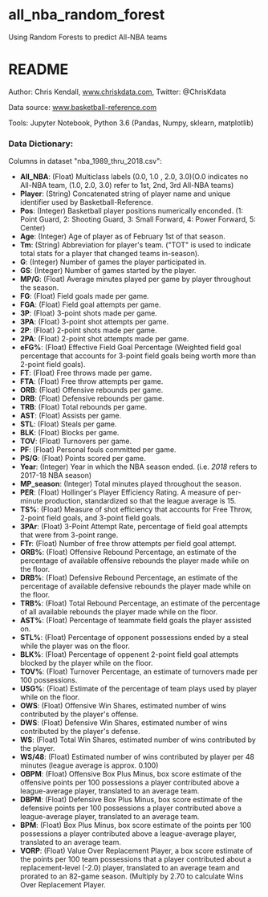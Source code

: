 # all_nba_random_forest
Using Random Forests to predict All-NBA teams

# README

Author: Chris Kendall, www.chriskdata.com, Twitter: @ChrisKdata

Data source: www.basketball-reference.com

Tools: Jupyter Notebook, Python 3.6 (Pandas, Numpy, sklearn, matplotlib)

### Data Dictionary:
Columns in dataset "nba_1989_thru_2018.csv":
- **All_NBA**: (Float) Multiclass labels (0.0, 1.0 , 2.0, 3.0)(O.0 indicates no All-NBA team, (1.0, 2.0, 3.0) refer to 1st, 2nd, 3rd All-NBA teams)
- **Player**: (String) Concatenated string of player name and unique identifier used by Basketball-Reference.
- **Pos**: (Integer) Basketball player positions numerically enconded. (1: Point Guard, 2: Shooting Guard, 3: Small Forward, 4: Power Forward, 5: Center)
- **Age**: (Integer) Age of player as of February 1st of that season.
- **Tm**: (String) Abbreviation for player's team. ("TOT" is used to indicate total stats for a player that changed teams in-season).
- **G**: (Integer) Number of games the player participated in.
- **GS**: (Integer) Number of games started by the player.
- **MP/G**: (Float) Average minutes played per game by player throughout the season.
- **FG**: (Float) Field goals made per game.
- **FGA**: (Float) Field goal attempts per game.
- **3P**: (Float) 3-point shots made per game.
- **3PA**: (Float) 3-point shot attempts per game.
- **2P**: (Float) 2-point shots made per game.
- **2PA**: (Float) 2-point shot attempts made per game.
- **eFG%**: (Float) Effective Field Goal Percentage (Weighted field goal percentage that accounts for 3-point field goals being worth more than 2-point field goals).
- **FT**: (Float) Free throws made per game.
- **FTA**: (Float) Free throw attempts per game.
- **ORB**: (Float) Offensive rebounds per game.
- **DRB**: (Float) Defensive rebounds per game.
- **TRB**: (Float) Total rebounds per game.
- **AST**: (Float) Assists per game.
- **STL**: (Float) Steals per game.
- **BLK**: (Float) Blocks per game.
- **TOV**: (Float) Turnovers per game.
- **PF**: (Float) Personal fouls committed per game.
- **PS/G**: (Float) Points scored per game.
- **Year**: (Integer) Year in which the NBA season ended. (i.e. *2018* refers to 2017-18 NBA season)
- **MP_season**: (Integer) Total minutes played throughout the season.
- **PER**: (Float) Hollinger's Player Efficiency Rating. A measure of per-minute production, standardized so that the league average is 15.
- **TS%**: (Float) Measure of shot efficiency that accounts for Free Throw, 2-point field goals, and 3-point field goals.
- **3PAr**: (Float) 3-Point Attempt Rate, percentage of field goal attempts that were from 3-point range.
- **FTr**: (Float) Number of free throw attempts per field goal attempt.
- **ORB%**: (Float) Offensive Rebound Percentage, an estimate of the percentage of available offensive rebounds the player made while on the floor.
- **DRB%**: (Float) Defensive Rebound Percentage, an estimate of the percentage of available defensive rebounds the player made while on the floor.
- **TRB%**: (Float) Total Rebound Percentage, an estimate of the percentage of all available rebounds the player made while on the floor.
- **AST%**: (Float) Percentage of teammate field goals the player assisted on.
- **STL%**: (Float) Percentage of opponent possessions ended by a steal while the player was on the floor.
- **BLK%**: (Float) Percentage of oppenent 2-point field goal attempts blocked by the player while on the floor.
- **TOV%**: (Float) Turnover Percentage, an estimate of turnovers made per 100 possessions.
- **USG%**: (Float) Estimate of the percentage of team plays used by player while on the floor. 
- **OWS**: (Float) Offensive Win Shares, estimated number of wins contributed by the player's offense.
- **DWS**: (Float) Defensive Win Shares, estimated number of wins contributed by the player's defense.
- **WS**: (Float) Total Win Shares, estimated number of wins contributed by the player.
- **WS/48**:  (Float) Estimated number of wins contributed by player per 48 minutes (league average is approx. 0.100)
- **OBPM**: (Float) Offensive Box Plus Minus, box score estimate of the offensive points per 100 possessions a player contributed above a league-average player, translated to an average team.
- **DBPM**: (Float) Defensive Box Plus Minus, box score estimate of the defensive points per 100 possessions a player contributed above a league-average player, translated to an average team.
- **BPM**: (Float) Box Plus Minus, box score estimate of the points per 100 possessions a player contributed above a league-average player, translated to an average team.
- **VORP**: (Float) Value Over Replacement Player, a box score estimate of the points per 100 team possessions that a player contributed about a replacement-level (-2.0) player, translated to an average team and prorated to an 82-game season. (Multiply by 2.70 to calculate Wins Over Replacement Player.

